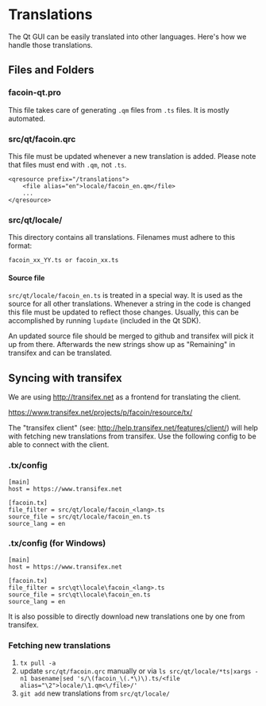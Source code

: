 Translations
============

The Qt GUI can be easily translated into other languages. Here's how we
handle those translations.

Files and Folders
-----------------

### facoin-qt.pro

This file takes care of generating `.qm` files from `.ts` files. It is mostly
automated.

### src/qt/facoin.qrc

This file must be updated whenever a new translation is added. Please note that
files must end with `.qm`, not `.ts`.

    <qresource prefix="/translations">
        <file alias="en">locale/facoin_en.qm</file>
        ...
    </qresource>

### src/qt/locale/

This directory contains all translations. Filenames must adhere to this format:

    facoin_xx_YY.ts or facoin_xx.ts

#### Source file

`src/qt/locale/facoin_en.ts` is treated in a special way. It is used as the
source for all other translations. Whenever a string in the code is changed
this file must be updated to reflect those changes. Usually, this can be
accomplished by running `lupdate` (included in the Qt SDK).

An updated source file should be merged to github and transifex will pick it
up from there. Afterwards the new strings show up as "Remaining" in transifex
and can be translated.

Syncing with transifex
----------------------

We are using http://transifex.net as a frontend for translating the client.

https://www.transifex.net/projects/p/facoin/resource/tx/

The "transifex client" (see: http://help.transifex.net/features/client/)
will help with fetching new translations from transifex. Use the following
config to be able to connect with the client.

### .tx/config

    [main]
    host = https://www.transifex.net

    [facoin.tx]
    file_filter = src/qt/locale/facoin_<lang>.ts
    source_file = src/qt/locale/facoin_en.ts
    source_lang = en
    
### .tx/config (for Windows)

    [main]
    host = https://www.transifex.net

    [facoin.tx]
    file_filter = src\qt\locale\facoin_<lang>.ts
    source_file = src\qt\locale\facoin_en.ts
    source_lang = en

It is also possible to directly download new translations one by one from transifex.

### Fetching new translations

1. `tx pull -a`
2. update `src/qt/facoin.qrc` manually or via
   `ls src/qt/locale/*ts|xargs -n1 basename|sed 's/\(facoin_\(.*\)\).ts/<file alias="\2">locale/\1.qm<\/file>/'`
3. `git add` new translations from `src/qt/locale/`
